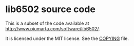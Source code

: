 # lib6502 source code

This is a subset of the code available at http://www.piumarta.com/software/lib6502/.

It is licensed under the MIT license. See the [COPYING](COPYING) file.

